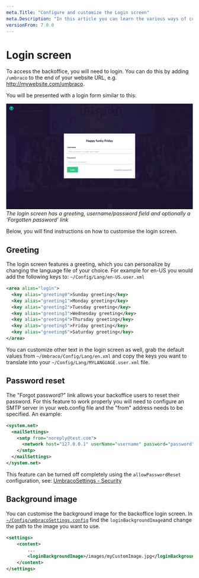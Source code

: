 ```yaml
---
meta.Title: "Configure and customize the Login screen"
meta.Description: "In this article you can learn the various ways of customizing the Umbraco backoffice login screen and form."
versionFrom: 7.0.0
---
```


# Login screen

To access the backoffice, you will need to login. You can do this by adding `/umbraco` to the end of your website URL, e.g. http://mywebsite.com/umbraco.

You will be presented with a login form similar to this:

![Login screen](images/umbraco7-6_login.jpg "The login screen has a greeting, username/password field and optionally a 'Forgotten password' link.")
*The login screen has a greeting, username/password field and optionally a 'Forgotten password' link*

Below, you will find instructions on how to customise the login screen.

## Greeting

The login screen features a greeting, which you can personalize by changing the language file of your choice. For example for en-US you would add the following keys to: `~/Config/Lang/en-US.user.xml`

```xml
<area alias="login">
  <key alias="greeting0">Sunday greeting</key>
  <key alias="greeting1">Monday greeting</key>
  <key alias="greeting2">Tuesday greeting</key>
  <key alias="greeting3">Wednesday greeting</key>
  <key alias="greeting4">Thursday greeting</key>
  <key alias="greeting5">Friday greeting</key>
  <key alias="greeting6">Saturday greeting</key>
</area>
```

You can customize other text in the login screen as well, grab the default values from `~/Umbraco/Config/Lang/en.xml` and copy the keys you want to translate into your `~/Config/Lang/MYLANGUAGE.user.xml` file.

## Password reset

The "Forgot password?" link allows your backoffice users to reset their password. For this feature to work properly you will need to configure an SMTP server in your web.config file and the "from" address needs to be specified. An example:

```xml
<system.net>
  <mailSettings>
    <smtp from="noreply@test.com">
      <network host="127.0.0.1" userName="username" password="password" />
    </smtp>
  </mailSettings>
</system.net>
```

This feature can be turned off completely using the `allowPasswordReset` configuration, see: [UmbracoSettings - Security](../../../Reference/Config/umbracoSettings/#security)

## Background image

You can customise the background image for the backoffice login screen. In [`~/Config/umbracoSettings.config`](../../../Reference/Config/umbracoSettings/) find the `loginBackgroundImage`and change the path to the image you want to use.

```xml
<settings>
    <content>
        ...
        <loginBackgroundImage>/images/myCustomImage.jpg</loginBackgroundImage>
    </content>
</settings>
```
